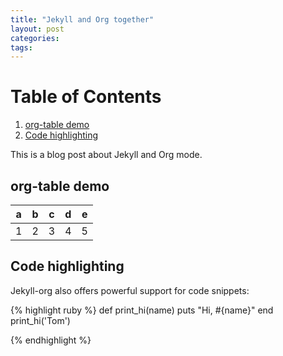 ```yaml
---
title: "Jekyll and Org together"
layout: post
categories: 
tags: 
---
```



# Table of Contents

   1.  [org-table demo](#org5c673d8)
   2.  [Code highlighting](#org7b91494)

This is a blog post about Jekyll and Org mode.


<a id="org5c673d8"></a>

## org-table demo

| a | b | c | d | e |
|---|---|---|---|---|
| 1 | 2 | 3 | 4 | 5 |


<a id="org7b91494"></a>

## Code highlighting

Jekyll-org also offers powerful support for code snippets:

{% highlight ruby %}
def print_hi(name)
  puts "Hi, #{name}"
end
print_hi('Tom')

{% endhighlight %}
